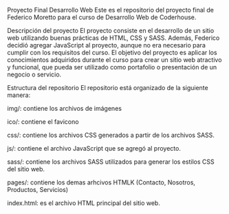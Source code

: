 Proyecto Final Desarrollo Web
Este es el repositorio del proyecto final de Federico Moretto para el curso de Desarrollo Web de Coderhouse.

Descripción del proyecto
El proyecto consiste en el desarrollo de un sitio web utilizando buenas prácticas de HTML, CSS y SASS. Además, Federico decidió agregar JavaScript al proyecto, aunque no era necesario para cumplir con los requisitos del curso. El objetivo del proyecto es aplicar los conocimientos adquiridos durante el curso para crear un sitio web atractivo y funcional, que pueda ser utilizado como portafolio o presentación de un negocio o servicio.

Estructura del repositorio
El repositorio está organizado de la siguiente manera:

img/: contiene los archivos de imágenes

ico/: contiene el favicono

css/: contiene los archivos CSS generados a partir de los archivos SASS.

js/: contiene el archivo JavaScript que se agregó al proyecto.

sass/: contiene los archivos SASS utilizados para generar los estilos CSS del sitio web.

pages/: contiene los demas arhcivos HTMLK (Contacto, Nosotros, Productos, Servicios)

index.html: es el archivo HTML principal del sitio web.
